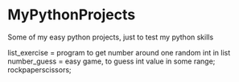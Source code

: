 # MyPythonProjects
Some of my easy python projects, just to test my python skills


list_exercise = program to get number around one random int in list <br />
number_guess = easy game, to guess int value in some range; <br />
rockpaperscissors;
